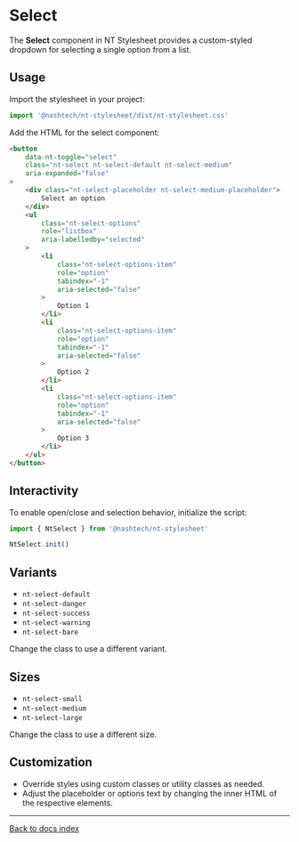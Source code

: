 # Select

The **Select** component in NT Stylesheet provides a custom-styled dropdown for selecting a single option from a list.

## Usage

Import the stylesheet in your project:

```javascript
import '@nashtech/nt-stylesheet/dist/nt-stylesheet.css'
```

Add the HTML for the select component:

```html
<button
    data-nt-toggle="select"
    class="nt-select nt-select-default nt-select-medium"
    aria-expanded="false"
>
    <div class="nt-select-placeholder nt-select-medium-placeholder">
        Select an option
    </div>
    <ul
        class="nt-select-options"
        role="listbox"
        aria-labelledby="selected"
    >
        <li
            class="nt-select-options-item"
            role="option"
            tabindex="-1"
            aria-selected="false"
        >
            Option 1
        </li>
        <li
            class="nt-select-options-item"
            role="option"
            tabindex="-1"
            aria-selected="false"
        >
            Option 2
        </li>
        <li
            class="nt-select-options-item"
            role="option"
            tabindex="-1"
            aria-selected="false"
        >
            Option 3
        </li>
    </ul>
</button>
```

## Interactivity

To enable open/close and selection behavior, initialize the script:

```typescript
import { NtSelect } from '@nashtech/nt-stylesheet'

NtSelect.init()
```

## Variants

-   `nt-select-default`
-   `nt-select-danger`
-   `nt-select-success`
-   `nt-select-warning`
-   `nt-select-bare`

Change the class to use a different variant.

## Sizes

-   `nt-select-small`
-   `nt-select-medium`
-   `nt-select-large`

Change the class to use a different size.

## Customization

-   Override styles using custom classes or utility classes as needed.
-   Adjust the placeholder or options text by changing the inner HTML of the respective elements.

---

[Back to docs index](README.md)
